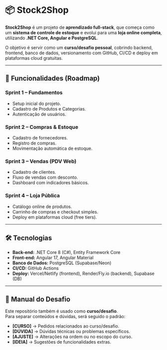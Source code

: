 # 📦 Stock2Shop  

**Stock2Shop** é um projeto de **aprendizado full-stack**, que começa como um **sistema de controle de estoque** e evolui para uma **loja online completa**, utilizando **.NET Core, Angular e PostgreSQL**.  

O objetivo é servir como um **curso/desafio pessoal**, cobrindo backend, frontend, banco de dados, versionamento com GitHub, CI/CD e deploy em plataformas cloud gratuitas.  

---

## 🚀 Funcionalidades (Roadmap)

### Sprint 1 – Fundamentos  
- Setup inicial do projeto.  
- Cadastro de Produtos e Categorias.  
- Autenticação de usuários.  

### Sprint 2 – Compras & Estoque  
- Cadastro de fornecedores.  
- Registro de compras.  
- Movimentação automática de estoque.  

### Sprint 3 – Vendas (PDV Web)  
- Cadastro de clientes.  
- Fluxo de vendas com desconto.  
- Dashboard com indicadores básicos.  

### Sprint 4 – Loja Pública  
- Catálogo online de produtos.  
- Carrinho de compras e checkout simples.  
- Deploy em plataformas cloud (free tiers).  

---

## 🛠 Tecnologias
- **Back-end:** .NET Core 8 (C#), Entity Framework Core  
- **Front-end:** Angular 17, Angular Material  
- **Banco de Dados:** PostgreSQL (Supabase/Neon)  
- **CI/CD:** GitHub Actions  
- **Deploy:** Vercel/Netlify (frontend), Render/Fly.io (backend), Supabase (DB)  

---

## 📝 Manual do Desafio
Este repositório também é usado como **curso/desafio**.  
Para separar conteúdos e dúvidas, será seguido o padrão:  

- **[CURSO]** → Pedidos relacionados ao curso/desafio.  
- **[DÚVIDA]** → Dúvidas técnicas ou problemas específicos.  
- **[AJUSTE]** → Alterações na ordem ou no escopo do curso.  
- **[IDEIA]** → Sugestões de funcionalidades extras.  

